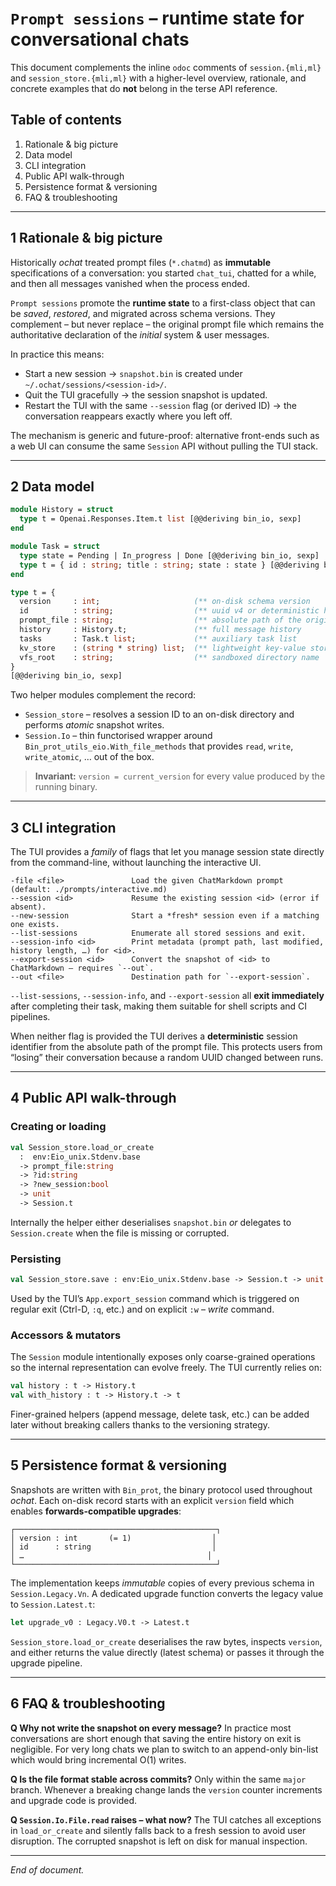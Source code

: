 # `Prompt sessions` – runtime state for conversational chats

This document complements the inline `odoc` comments of
`session.{mli,ml}` and `session_store.{mli,ml}` with a higher-level
overview, rationale, and concrete examples that do **not** belong in
the terse API reference.

Table of contents
-----------------

1. Rationale & big picture
2. Data model
3. CLI integration
4. Public API walk-through
5. Persistence format & versioning
6. FAQ & troubleshooting

------------------------------------------------------------------------

1  Rationale & big picture
---------------------------------

Historically *ochat* treated prompt files (`*.chatmd`) as **immutable**
specifications of a conversation: you started `chat_tui`, chatted for a
while, and then all messages vanished when the process ended.

`Prompt sessions` promote the **runtime state** to a first-class object
that can be *saved*, *restored*, and migrated across schema versions.
They complement – but never replace – the original prompt file which
remains the authoritative declaration of the *initial* system & user
messages.

In practice this means:

* Start a new session → `snapshot.bin` is created under
  `~/.ochat/sessions/<session-id>/`.
* Quit the TUI gracefully → the session snapshot is updated.
* Restart the TUI with the same `--session` flag (or derived ID) → the
  conversation reappears exactly where you left off.

The mechanism is generic and future-proof: alternative front-ends such
as a web UI can consume the same `Session` API without pulling the TUI
stack.

------------------------------------------------------------------------

2  Data model
-------------

```ocaml
module History = struct
  type t = Openai.Responses.Item.t list [@@deriving bin_io, sexp]
end

module Task = struct
  type state = Pending | In_progress | Done [@@deriving bin_io, sexp]
  type t = { id : string; title : string; state : state } [@@deriving bin_io, sexp]
end

type t = {
  version     : int;                     (** on-disk schema version                *)
  id          : string;                  (** uuid v4 or deterministic hash        *)
  prompt_file : string;                  (** absolute path of the original prompt *)
  history     : History.t;               (** full message history                  *)
  tasks       : Task.t list;             (** auxiliary task list                   *)
  kv_store    : (string * string) list;  (** lightweight key-value store           *)
  vfs_root    : string;                  (** sandboxed directory name              *)
}
[@@deriving bin_io, sexp]
```

Two helper modules complement the record:

* `Session_store` – resolves a session ID to an on-disk directory and
  performs *atomic* snapshot writes.
* `Session.Io` – thin functorised wrapper around
  `Bin_prot_utils_eio.With_file_methods` that provides `read`, `write`,
  `write_atomic`, … out of the box.

> **Invariant:** `version = current_version` for every value produced by
> the running binary.

------------------------------------------------------------------------

3  CLI integration
------------------

The TUI provides a *family* of flags that let you manage session state
directly from the command-line, without launching the interactive UI.

```text
-file <file>               Load the given ChatMarkdown prompt (default: ./prompts/interactive.md)
--session <id>             Resume the existing session <id> (error if absent).
--new-session              Start a *fresh* session even if a matching one exists.
--list-sessions            Enumerate all stored sessions and exit.
--session-info <id>        Print metadata (prompt path, last modified, history length, …) for <id>.
--export-session <id>      Convert the snapshot of <id> to ChatMarkdown – requires `--out`.
--out <file>               Destination path for `--export-session`.
```

`--list-sessions`, `--session-info`, and `--export-session` all **exit
immediately** after completing their task, making them suitable for
shell scripts and CI pipelines.

When neither flag is provided the TUI derives a **deterministic**
session identifier from the absolute path of the prompt file.  This
protects users from “losing” their conversation because a random UUID
changed between runs.

------------------------------------------------------------------------

4  Public API walk-through
-------------------------

### Creating or loading

```ocaml
val Session_store.load_or_create
  :  env:Eio_unix.Stdenv.base
  -> prompt_file:string
  -> ?id:string
  -> ?new_session:bool
  -> unit
  -> Session.t
```

Internally the helper either deserialises `snapshot.bin` *or* delegates
to `Session.create` when the file is missing or corrupted.

### Persisting

```ocaml
val Session_store.save : env:Eio_unix.Stdenv.base -> Session.t -> unit
```

Used by the TUI’s `App.export_session` command which is triggered on
regular exit (Ctrl-D, `:q`, etc.) and on explicit `:w` – *write*
command.

### Accessors & mutators

The `Session` module intentionally exposes only coarse-grained
operations so the internal representation can evolve freely.  The TUI
currently relies on:

```ocaml
val history : t -> History.t
val with_history : t -> History.t -> t
```

Finer-grained helpers (append message, delete task, etc.) can be added
later without breaking callers thanks to the versioning strategy.

------------------------------------------------------------------------

5  Persistence format & versioning
---------------------------------

Snapshots are written with `Bin_prot`, the binary protocol used
throughout *ochat*.  Each on-disk record starts with an explicit
`version` field which enables **forwards-compatible upgrades**:

```text
┌─────────────────────────────────────────────┐
│ version : int       (= 1)                  │
│ id      : string                           │
│ …                                         │
└─────────────────────────────────────────────┘
```

The implementation keeps *immutable* copies of every previous schema in
`Session.Legacy.Vn`.  A dedicated upgrade function converts the legacy
value to `Session.Latest.t`:

```ocaml
let upgrade_v0 : Legacy.V0.t -> Latest.t
```

`Session_store.load_or_create` deserialises the raw bytes, inspects
`version`, and either returns the value directly (latest schema) or
passes it through the upgrade pipeline.

------------------------------------------------------------------------

6  FAQ & troubleshooting
-----------------------

**Q  Why not write the snapshot on every message?**  In practice most
conversations are short enough that saving the entire history on exit
is negligible.  For very long chats we plan to switch to an append-only
bin-list which would bring incremental O(1) writes.

**Q  Is the file format stable across commits?**  Only within the same
`major` branch.  Whenever a breaking change lands the `version` counter
increments and upgrade code is provided.

**Q  `Session.Io.File.read` raises – what now?**  The TUI catches all
exceptions in `load_or_create` and silently falls back to a fresh
session to avoid user disruption.  The corrupted snapshot is left on
disk for manual inspection.

------------------------------------------------------------------------

_End of document._

